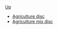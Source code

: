 <!-- agriculture discipline sidebar.md -->
[Up](../../)

* [Agriculture disc](agriculture_disc)
* [Agriculture mix disc](agriculture_mix_disc)
